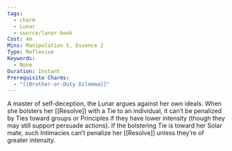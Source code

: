```yaml
---
tags:
  - charm
  - Lunar
  - source/lunar-book
Cost: 4m
Mins: Manipulation 5, Essence 2
Type: Reflexive
Keywords:
  - None
Duration: Instant
Prerequisite Charms:
  - "[[Brother-or-Duty Dilemma]]"
---
```

A master of self-deception, the Lunar argues against her own ideals. When she bolsters her [[Resolve]] with a Tie to an individual, it can’t be penalized by Ties toward groups or Principles if they have lower intensity (though they may still support persuade actions). If the bolstering Tie is toward her Solar mate, such Intimacies can’t penalize her [[Resolve]] unless they’re of greater intensity.